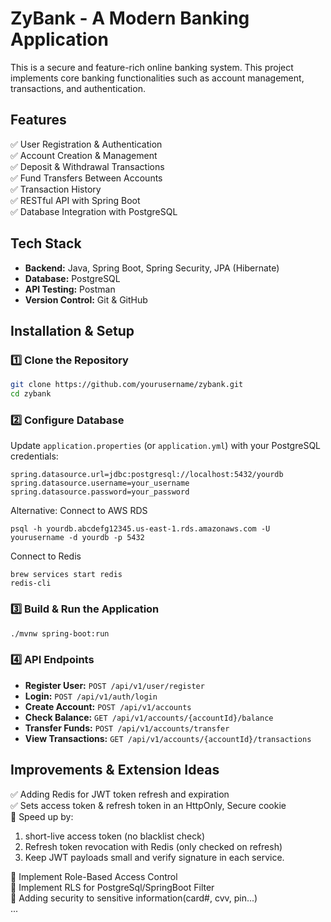 # **ZyBank - A Modern Banking Application**  
This is a secure and feature-rich online banking system. This project implements core banking functionalities such as account management, transactions, and authentication.

## **Features**  
✅ User Registration & Authentication  
✅ Account Creation & Management  
✅ Deposit & Withdrawal Transactions  
✅ Fund Transfers Between Accounts  
✅ Transaction History  
✅ RESTful API with Spring Boot  
✅ Database Integration with PostgreSQL  

## **Tech Stack**  
- **Backend:** Java, Spring Boot, Spring Security, JPA (Hibernate)  
- **Database:** PostgreSQL  
- **API Testing:** Postman  
- **Version Control:** Git & GitHub  

## **Installation & Setup**  
### **1️⃣ Clone the Repository**  
```sh
git clone https://github.com/yourusername/zybank.git
cd zybank
```

### **2️⃣ Configure Database**  
Update `application.properties` (or `application.yml`) with your PostgreSQL credentials:  
```properties
spring.datasource.url=jdbc:postgresql://localhost:5432/yourdb
spring.datasource.username=your_username
spring.datasource.password=your_password

```
Alternative: Connect to AWS RDS
```properties
psql -h yourdb.abcdefg12345.us-east-1.rds.amazonaws.com -U yourusername -d yourdb -p 5432
```
Connect to Redis
```properties
brew services start redis
redis-cli
```

### **3️⃣ Build & Run the Application**  
```sh
./mvnw spring-boot:run
```

### **4️⃣ API Endpoints**  
- **Register User:** `POST /api/v1/user/register`  
- **Login:** `POST /api/v1/auth/login`  
- **Create Account:** `POST /api/v1/accounts`  
- **Check Balance:** `GET /api/v1/accounts/{accountId}/balance`  
- **Transfer Funds:** `POST /api/v1/accounts/transfer`  
- **View Transactions:** `GET /api/v1/accounts/{accountId}/transactions`  

## **Improvements & Extension Ideas**  
✅ Adding Redis for JWT token refresh and expiration \
✅ Sets access token & refresh token in an HttpOnly, Secure cookie\
🔹 Speed up by:
1. short-live access token (no blacklist check)
2. Refresh token revocation with Redis (only checked on refresh) 
3. Keep JWT payloads small and verify signature in each service.

🔹 Implement Role-Based Access Control\
🔹 Implement RLS for PostgreSql/SpringBoot Filter\
🔹 Adding security to sensitive information(card#, cvv, pin...)\
...
